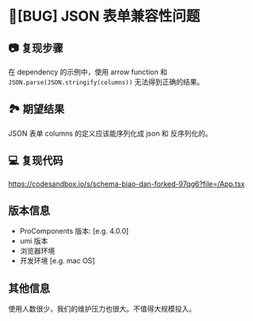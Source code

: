 # 🐛[BUG] JSON 表单兼容性问题

## 📷 复现步骤

在 dependency 的示例中，使用 arrow function 和 `JSON.parse(JSON.stringify(columns))` 无法得到正确的结果。

## 🏞 期望结果

JSON 表单 columns 的定义应该能序列化成 json 和 反序列化的。

## 💻 复现代码

https://codesandbox.io/s/schema-biao-dan-forked-97qg6?file=/App.tsx

## 版本信息

- ProComponents 版本: [e.g. 4.0.0]
- umi 版本
- 浏览器环境
- 开发环境 [e.g. mac OS]

## 其他信息

使用人数很少，我们的维护压力也很大。不值得大规模投入。

